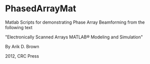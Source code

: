 # PhasedArrayMat
Matlab Scripts for demonstrating Phase Array Beamforming from the following text

 "Electronically Scanned Arrays MATLAB® Modeling and Simulation"
 
  By Arik D. Brown
 
  2012, CRC Press
